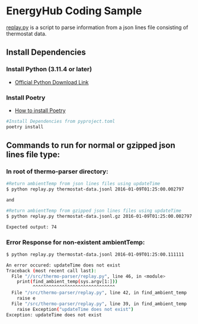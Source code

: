 # EnergyHub Coding Sample

[replay.py](./replay.py) is a script to parse information from a json lines file consisting of thermostat data.

## Install Dependencies
### Install Python (3.11.4 or later)
- [Official Python Download Link](https://www.python.org/downloads/)

### Install Poetry
- [How to install Poetry](https://python-poetry.org/docs/#installation)

```bash
#Install Dependencies from pyproject.toml
poetry install
```

## Commands to run for normal or gzipped json lines file type:

### In root of thermo-parser directory:
```bash
#Return ambientTemp from json lines files using updateTime
$ python replay.py thermostat-data.jsonl 2016-01-09T01:25:00.002797

and 

#Return ambientTemp from gzipped json lines files using updateTime
$ python replay.py thermostat-data.jsonl.gz 2016-01-09T01:25:00.002797

Expected output: 74
```
### Error Response for non-existent ambientTemp:

```bash
$ python replay.py thermostat-data.jsonl 2016-01-09T01:25:00.111111

An error occured: updateTime does not exist
Traceback (most recent call last):
  File "//src/thermo-parser/replay.py", line 46, in <module>
    print(find_ambient_temp(sys.argv[1:]))
          ^^^^^^^^^^^^^^^^^^^^^^^^^^^^^^^
  File "/src/thermo-parser/replay.py", line 42, in find_ambient_temp
    raise e
  File "/src/thermo-parser/replay.py", line 39, in find_ambient_temp
    raise Exception("updateTime does not exist")
Exception: updateTime does not exist
```